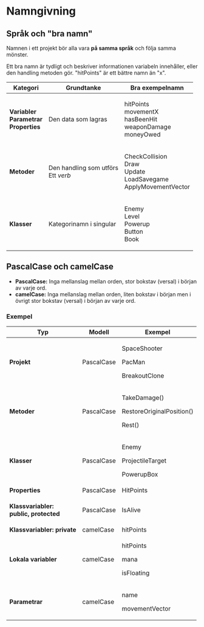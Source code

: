 # Namngivning

## Språk och "bra namn"

Namnen i ett projekt bör alla vara **på samma språk** och följa samma mönster.

Ett bra namn är tydligt och beskriver informationen variabeln innehåller, eller den handling metoden gör. "hitPoints" är ett bättre namn än "x".

| Kategori                                                                                        | Grundtanke                                          | Bra exempelnamn                                                                |
| ----------------------------------------------------------------------------------------------- | --------------------------------------------------- | ------------------------------------------------------------------------------ |
| <p><strong>Variabler</strong><br><strong>Parametrar</strong><br><strong>Properties</strong></p> | Den data som lagras                                 | <p>hitPoints<br>movementX<br>hasBeenHit<br>weaponDamage<br>moneyOwed</p>       |
| **Metoder**                                                                                     | <p>Den handling som utförs<br>Ett <em>verb</em></p> | <p>CheckCollision<br>Draw<br>Update<br>LoadSavegame<br>ApplyMovementVector</p> |
| **Klasser**                                                                                     | Kategorinamn i singular                             | <p>Enemy<br>Level<br>Powerup<br>Button<br>Book</p>                             |

## PascalCase och camelCase

* **PascalCase:** Inga mellanslag mellan orden, stor bokstav (versal) i början av varje ord.
* **camelCase:** Inga mellanslag mellan orden, liten bokstav i början men i övrigt stor bokstav (versal) i början av varje ord.

### Exempel

| Typ                                                                            | Modell     | Exempel                                                          |
| ------------------------------------------------------------------------------ | ---------- | ---------------------------------------------------------------- |
| **Projekt**                                                                    | PascalCase | <p>SpaceShooter</p><p>PacMan</p><p>BreakoutClone</p>             |
| **Metoder**                                                                    | PascalCase | <p>TakeDamage()</p><p>RestoreOriginalPosition()</p><p>Rest()</p> |
| **Klasser**                                                                    | PascalCase | <p>Enemy</p><p>ProjectileTarget</p><p>PowerupBox</p>             |
| **Properties**                                                                 | PascalCase | HitPoints                                                        |
| <p><strong>Klassvariabler:</strong> <br><strong>public, protected</strong></p> | PascalCase | IsAlive                                                          |
| **Klassvariabler: private**                                                    | camelCase  | hitPoints                                                        |
| **Lokala variabler**                                                           | camelCase  | <p>hitPoints</p><p>mana</p><p>isFloating</p>                     |
| **Parametrar**                                                                 | camelCase  | <p>name</p><p>movementVector</p>                                 |

